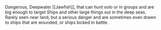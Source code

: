 Dangerous, Deepwater [[Jawfish]], that can hunt solo or in groups and are big enough to target Ships and other large things out in the deep seas.  Rarely seen near land, but a serious danger and are sometimes even drawn to ships that are wounded, or ships locked in battle.